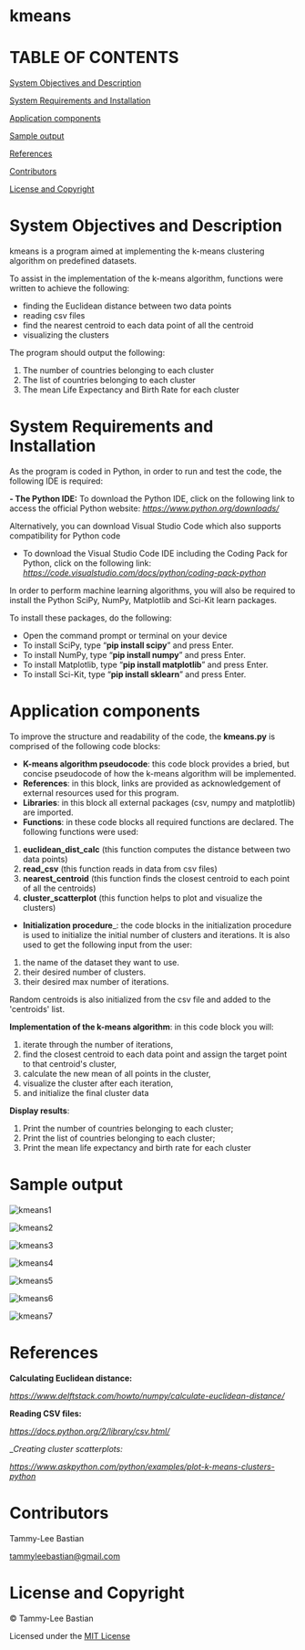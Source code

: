 # kmeans

# TABLE OF CONTENTS #

[System Objectives and Description](#System-Objectives-and-Description)

[System Requirements and Installation](#System-Requirements-and-Installation)

[Application components](#Application-components)

[Sample output](#Sample-output)

[References](#References)

[Contributors](#Contributors)

[License and Copyright](#License-and-Copyright)

# System Objectives and Description
		
kmeans is a program aimed at implementing the k-means clustering algorithm on predefined datasets. 

To assist in the implementation of the k-means algorithm, functions were written to achieve the following:
- finding the Euclidean distance between two data points
- reading csv files 
- find the nearest centroid to each data point of all the centroid 
- visualizing the clusters

The program should output the following:
1. The number of countries belonging to each cluster
2. The list of countries belonging to each cluster
3. The mean Life Expectancy and Birth Rate for each cluster

# System Requirements and Installation 

As the program is coded in Python, in order to run and test the code, the following IDE is required:

__- The Python IDE:__
To download the Python IDE, click on the following link to access the official Python website: 
*https://www.python.org/downloads/*

Alternatively, you can download Visual Studio Code which also supports compatibility for Python code
- To download the Visual Studio Code IDE including the Coding Pack for Python, click on the following link: 
*https://code.visualstudio.com/docs/python/coding-pack-python*

In order to perform machine learning algorithms, you will also be required to install the Python SciPy, 
NumPy, Matplotlib and Sci-Kit learn packages. 

To install these packages, do the following:

- Open the command prompt or terminal on your device
- To install SciPy, type “__pip install scipy__” and press Enter.
- To install NumPy, type “__pip install numpy__” and press Enter.
- To install Matplotlib, type “__pip install matplotlib__” and press Enter.
- To install Sci-Kit, type “__pip install sklearn__” and press Enter.

# Application components

To improve the structure and readability of the code, the __kmeans.py__
is comprised of the following code blocks:

- __K-means algorithm pseudocode__: this code block provides a bried, but concise 
  pseudocode of how the k-means algorithm will be implemented.
- __References__: in this block, links are provided as acknowledgement of external resources used
  for this program.
- __Libraries__: in this block all external packages (csv, numpy and matplotlib) are imported. 
- __Functions__: in these code blocks all required functions are declared. 
The following functions were used:
1. __euclidean_dist_calc__ (this function computes the distance between two data points)
2. __read_csv__ (this function reads in data from csv files)
3. __nearest_centroid__ (this function finds the closest centroid to each point of all the centroids)
4. __cluster_scatterplot__ (this function helps to plot and visualize the clusters)

- __Initialization procedure___: the code blocks in the initialization procedure is used to 
  initialize the initial number of clusters and iterations. 
It is also used to get the following input from the user:
1. the name of the dataset they want to use.
2. their desired number of clusters. 
3. their desired max number of iterations. 

Random centroids is also initialized from the csv file and 
added to the 'centroids' list. 

__Implementation of the k-means algorithm__: 
in this code block you will:
1. iterate through the number of iterations, 
2. find the closest centroid to each data point and assign the target point to that centroid's cluster, 
3. calculate the new mean of all points in the cluster, 
4. visualize the cluster after each iteration,
5. and initialize the final cluster data

__Display results__: 
1. Print the number of countries belonging to each cluster;
2. Print the list of countries belonging to each cluster;
3. Print the mean life expectancy and birth rate for each cluster

# Sample output

![kmeans1](https://user-images.githubusercontent.com/102178512/182128718-56b929b5-f27b-465c-8367-0b221fb70e4c.jpg)

![kmeans2](https://user-images.githubusercontent.com/102178512/182128760-f9ee2e36-108a-4d0b-9eea-22c7740acf34.jpg)

![kmeans3](https://user-images.githubusercontent.com/102178512/182128826-584934dd-143b-4e3d-8dd7-2a5d7339d2a9.jpg)

![kmeans4](https://user-images.githubusercontent.com/102178512/182128889-dd094aa8-3630-48ba-b4ff-e757e00e7797.jpg)

![kmeans5](https://user-images.githubusercontent.com/102178512/182129489-738435ff-9f1b-4612-a704-737f5753a8f7.jpg)

![kmeans6](https://user-images.githubusercontent.com/102178512/182129527-d8a05667-6b3b-4315-96a1-0746083b6724.jpg)

![kmeans7](https://user-images.githubusercontent.com/102178512/182129560-c568486b-f835-43f8-8bfc-27e27c4c3681.jpg)

# References 

__Calculating Euclidean distance:__

*https://www.delftstack.com/howto/numpy/calculate-euclidean-distance/*

__Reading CSV files:__

*https://docs.python.org/2/library/csv.html/*

__Creating cluster scatterplots:_

*https://www.askpython.com/python/examples/plot-k-means-clusters-python*

# Contributors

Tammy-Lee Bastian

tammyleebastian@gmail.com

# License and Copyright

  © Tammy-Lee Bastian
  
  Licensed under the [MIT License](LICENSE)
